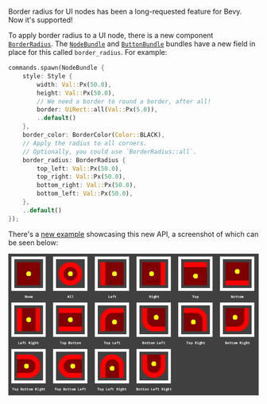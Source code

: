 Border radius for UI nodes has been a long-requested feature for Bevy. Now it's supported!

To apply border radius to a UI node, there is a new component [`BorderRadius`](https://docs.rs/bevy/0.14/bevy/prelude/struct.BorderRadius.html). The [`NodeBundle`](https://docs.rs/bevy/0.14/bevy/prelude/struct.NodeBundle.html) and [`ButtonBundle`](https://docs.rs/bevy/0.14/bevy/prelude/struct.ButtonBundle.html) bundles have a new field in place for this called `border_radius`. For example:

```rs
commands.spawn(NodeBundle {
    style: Style {
        width: Val::Px(50.0),
        height: Val::Px(50.0),
        // We need a border to round a border, after all!
        border: UiRect::all(Val::Px(5.0)),
        ..default()
    },
    border_color: BorderColor(Color::BLACK),
    // Apply the radius to all corners. 
    // Optionally, you could use `BorderRadius::all`.
    border_radius: BorderRadius {
        top_left: Val::Px(50.0),
        top_right: Val::Px(50.0),
        bottom_right: Val::Px(50.0),
        bottom_left: Val::Px(50.0),
    },
    ..default()
});
```

There's a [new example](https://github.com/bevyengine/bevy/blob/main/examples/ui/rounded_borders.rs) showcasing this new API, a screenshot of which can be seen below:

![`rounded_borders` example](./rounded_borders.png)
